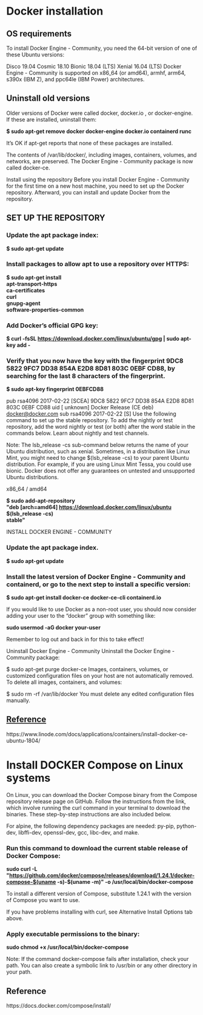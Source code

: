 <h1> Docker installation</h1>

<h2>OS requirements</h2>

<p>To install Docker Engine - Community, you need the 64-bit version of one of these Ubuntu versions:

Disco 19.04
Cosmic 18.10
Bionic 18.04 (LTS)
Xenial 16.04 (LTS)
Docker Engine - Community is supported on x86_64 (or amd64), armhf, arm64, s390x (IBM Z), and ppc64le (IBM Power) architectures.</p>





<h2>Uninstall old versions</h2>
Older versions of Docker were called docker, docker.io , or docker-engine. If these are installed, uninstall them:



<b>$ sudo apt-get remove docker docker-engine docker.io containerd runc</b>



<p>It’s OK if apt-get reports that none of these packages are installed.

The contents of /var/lib/docker/, including images, containers, volumes, and networks, are preserved. The Docker Engine - Community package is now called docker-ce.</p>



<p>Install using the repository
Before you install Docker Engine - Community for the first time on a new host machine, you need to set up the Docker repository. Afterward, you can install and update Docker from the repository.</p>





<h2>SET UP THE REPOSITORY</h2>
<h3>Update the apt package index:</h3>

<b>$ sudo apt-get update</b>

<h3>Install packages to allow apt to use a repository over HTTPS:</h3>

<b>$ sudo apt-get install \
    apt-transport-https \
    ca-certificates \
    curl \
    gnupg-agent \
    software-properties-common</b>



<h3> Add Docker’s official GPG key:</h3>

<b>$ curl -fsSL https://download.docker.com/linux/ubuntu/gpg | sudo apt-key add - </b>




<h3>Verify that you now have the key with the fingerprint 9DC8 5822 9FC7 DD38 854A E2D8 8D81 803C 0EBF CD88, by searching for the last 8 characters of the fingerprint.</h3>

<b> $ sudo apt-key fingerprint 0EBFCD88 </b>
    
pub   rsa4096 2017-02-22 [SCEA]
      9DC8 5822 9FC7 DD38 854A  E2D8 8D81 803C 0EBF CD88
uid           [ unknown] Docker Release (CE deb) <docker@docker.com>
sub   rsa4096 2017-02-22 [S]
Use the following command to set up the stable repository. To add the nightly or test repository, add the word nightly or test (or both) after the word stable in the commands below. Learn about nightly and test channels.

Note: The lsb_release -cs sub-command below returns the name of your Ubuntu distribution, such as xenial. Sometimes, in a distribution like Linux Mint, you might need to change $(lsb_release -cs) to your parent Ubuntu distribution. For example, if you are using Linux Mint Tessa, you could use bionic. Docker does not offer any guarantees on untested and unsupported Ubuntu distributions.

x86_64 / amd64

<b>$ sudo add-apt-repository \
   "deb [arch=amd64] https://download.docker.com/linux/ubuntu \
   $(lsb_release -cs) \
   stable"</b>
   
   
INSTALL DOCKER ENGINE - COMMUNITY


<h3>Update the apt package index.</h3>

<b>$ sudo apt-get update</b>




<h3>Install the latest version of Docker Engine - Community and containerd, or go to the next step to install a specific version:</h3>

<b>$ sudo apt-get install docker-ce docker-ce-cli containerd.io</b>






If you would like to use Docker as a non-root user, you should now consider adding your user to the “docker” group with something like:

  <b> sudo usermod -aG docker your-user </b>
  
  
Remember to log out and back in for this to take effect!



Uninstall Docker Engine - Community
Uninstall the Docker Engine - Community package:

$ sudo apt-get purge docker-ce
Images, containers, volumes, or customized configuration files on your host are not automatically removed. To delete all images, containers, and volumes:

$ sudo rm -rf /var/lib/docker
You must delete any edited configuration files manually.


<h2><u>Reference</u></h2>
https://www.linode.com/docs/applications/containers/install-docker-ce-ubuntu-1804/



<h1>Install DOCKER Compose on Linux systems</h1>

On Linux, you can download the Docker Compose binary from the Compose repository release page on GitHub. Follow the instructions from the link, which involve running the curl command in your terminal to download the binaries. These step-by-step instructions are also included below.

For alpine, the following dependency packages are needed: py-pip, python-dev, libffi-dev, openssl-dev, gcc, libc-dev, and make.

<h3>Run this command to download the current stable release of Docker Compose:</h3>

<b> sudo curl -L "https://github.com/docker/compose/releases/download/1.24.1/docker-compose-$(uname -s)-$(uname -m)" -o /usr/local/bin/docker-compose </b>


To install a different version of Compose, substitute 1.24.1 with the version of Compose you want to use.

If you have problems installing with curl, see Alternative Install Options tab above.



<h3>Apply executable permissions to the binary:</h3>

<b>sudo chmod +x /usr/local/bin/docker-compose</b>


Note: If the command docker-compose fails after installation, check your path. You can also create a symbolic link to /usr/bin or any other directory in your path.

<h2>Reference</h2>
https://docs.docker.com/compose/install/
